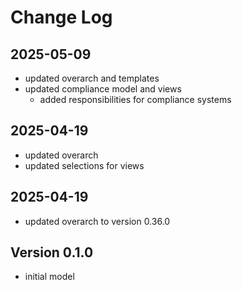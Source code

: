 # Change Log

## 2025-05-09
* updated overarch and templates
* updated compliance model and views
  * added responsibilities for compliance systems

## 2025-04-19
* updated overarch
* updated selections for views

## 2025-04-19
* updated overarch to version 0.36.0

## Version 0.1.0
* initial model
